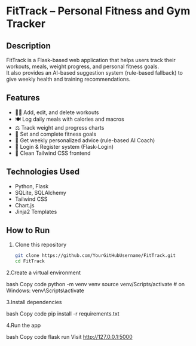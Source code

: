 # FitTrack – Personal Fitness and Gym Tracker

## Description
FitTrack is a Flask-based web application that helps users track their workouts, meals, weight progress, and personal fitness goals.  
It also provides an AI-based suggestion system (rule-based fallback) to give weekly health and training recommendations.

## Features
- 🏋️‍♂️ Add, edit, and delete workouts  
- 🍽 Log daily meals with calories and macros  
- ⚖️ Track weight and progress charts  
- 🎯 Set and complete fitness goals  
- 🤖 Get weekly personalized advice (rule-based AI Coach)
- 🔐 Login & Register system (Flask-Login)
- 🎨 Clean Tailwind CSS frontend

## Technologies Used
- Python, Flask  
- SQLite, SQLAlchemy  
- Tailwind CSS  
- Chart.js  
- Jinja2 Templates

## How to Run
1. Clone this repository  
   ```bash
   git clone https://github.com/YourGitHubUsername/FitTrack.git
   cd FitTrack
2.Create a virtual environment

bash
Copy code
python -m venv venv
source venv/Scripts/activate   # on Windows: venv\Scripts\activate

3.Install dependencies

bash
Copy code
pip install -r requirements.txt

4.Run the app

bash
Copy code
flask run
Visit http://127.0.0.1:5000

